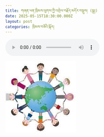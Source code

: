 ```yaml
---
title: གཞན་ཕན་ཁྲིམས་ལུགས་ཀྱི་འགྲེལ་བརྗོད་མདོར་བསྡུས། (སྒྲ།)
date: 2025-05-15T18:30:00.000Z
layout: post
categories: ཁྲིམས་བཟོའི་སྐོར།
---
```


<audio controls> <source src="https://media-trimleng.s3.us-east-1.amazonaws.com/assets/audio/charity.mp3" type="audio/mpeg">\</audio>

![](/assets/img/charity-pic.jpeg)
